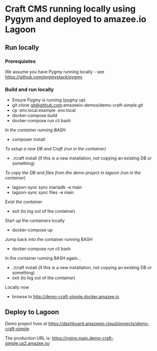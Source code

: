 # Craft CMS running locally using Pygym and deployed to amazee.io Lagoon

## Run locally 

### Prerequistes
We assume you have Pygmy running locally - see https://github.com/pygmystack/pygmy

### Build and run locally

- Ensure Pygmy is running (pygmy up)
- git clone git@github.com:amazeeio-demos/demo-craft-simple.git
- cp .env.local.example .env.local
- docker-compose build
- docker-compose run cli bash

_In the container running BASH_
- composer install

_To setup a new DB and Craft (run in the container)_
- ./craft install (if this is a new installation, not copying an existing DB or something)

_To copy the DB and files from the demo project in lagoon (run in the container)_
- lagoon-sync sync mariadb -e main
- lagoon-sync sync files -e main

_Exist the container_
- exit (to log out of the container)

Start up the containers locally
- docker-compose up

Jump back into the container running BASH
- docker-compose run cli bash

In the container running BASH again...
- ./craft install (if this is a new installation, not copying an existing DB or something)
- exit (to log out of the container)

Locally now
- browse to http://demo-craft-simple.docker.amazee.io

## Deploy to Lagoon
Demo project lives at https://dashboard.amazeeio.cloud/projects/demo-craft-simple

The production URL is: https://nginx.main.demo-craft-simple.us2.amazee.io/
